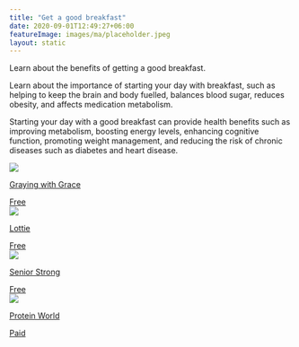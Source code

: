 ```yaml
---
title: "Get a good breakfast"
date: 2020-09-01T12:49:27+06:00
featureImage: images/ma/placeholder.jpeg
layout: static
---
```


Learn about the benefits of getting a good breakfast.

Learn about the importance of starting your day with breakfast, such as helping to keep the brain and body fuelled, balances blood sugar, reduces obesity, and affects medication metabolism.

Starting your day with a good breakfast can provide health benefits such as improving metabolism, boosting energy levels, enhancing cognitive function, promoting weight management, and reducing the risk of chronic diseases such as diabetes and heart disease.

<a class="ma-link" href="https://www.grayingwithgrace.com/importance-of-breakfast-for-elderly/"><div class="ma-card ma-card-Health"><div class="ma-icon"><img src ="/images/Icon-check - health - opacity.svg"/></div><div class="ma-name"><p>Graying with Grace</p></div><div class="ma-paid-text"><span>Free</span></div></div></a><a class="ma-link" href="https://lottie.org/carecollective/healthy-breakfast-ideas-for-the-elderly/"><div class="ma-card ma-card-Health"><div class="ma-icon"><img src ="/images/Icon-check - health - opacity.svg"/></div><div class="ma-name"><p>Lottie</p></div><div class="ma-paid-text"><span>Free</span></div></div></a><a class="ma-link" href="https://www.seniorstrong.org/what-is-a-good-breakfast-for-seniors/"><div class="ma-card ma-card-Health"><div class="ma-icon"><img src ="/images/Icon-check - health - opacity.svg"/></div><div class="ma-name"><p>Senior Strong</p></div><div class="ma-paid-text"><span>Free</span></div></div></a><a class="ma-link" href="https://click.linksynergy.com/deeplink?id=L8N3em0sP4o&mid=47594&murl=https://proteinworld.com/"><div class="ma-card ma-card-Health"><div class="ma-icon"><img src ="/images/Icon-pound - health - opacity.svg"/></div><div class="ma-name"><p>Protein World   </p></div><div class="ma-paid-text"><span>Paid</span></div></div></a>  

<br/><br/>






